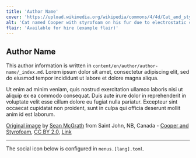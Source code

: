 ```yaml
---
title: 'Author Name'
cover: 'https://upload.wikimedia.org/wikipedia/commons/4/4d/Cat_and_styrofoam_%E2%80%93_electrostatic_charge_%28235112299%29.jpg'
alt: 'Cat named Cooper with styrofoam on his fur due to electrostatic charge'
flair: 'Available for hire (example flair)'
---
```


## Author Name

This author information is written in `content/en/author/author-name/_index.md`.
Lorem ipsum dolor sit amet, consectetur adipiscing elit, sed do eiusmod tempor incididunt ut labore et dolore magna aliqua.

Ut enim ad minim veniam, quis nostrud exercitation ullamco laboris nisi ut aliquip ex ea commodo consequat. Duis aute irure dolor in reprehenderit in voluptate velit esse cillum dolore eu fugiat nulla pariatur. Excepteur sint occaecat cupidatat non proident, sunt in culpa qui officia deserunt mollit anim id est laborum.

[Original image](https://commons.wikimedia.org/wiki/File:Cat_demonstrating_static_cling_with_styrofoam_peanuts.jpg#/media/File:Cat_and_styrofoam_%E2%80%93_electrostatic_charge_(235112299).jpg) by <a rel="nofollow" class="external text" href="https://www.flickr.com/people/52798669@N00">Sean McGrath</a> from Saint John, NB, Canada - <a rel="nofollow" class="external text" href="https://www.flickr.com/photos/mcgraths/235112299/">Cooper and Styrofoam</a>, <a href="https://creativecommons.org/licenses/by/2.0" title="Creative Commons Attribution 2.0">CC BY 2.0</a>, <a href="https://commons.wikimedia.org/w/index.php?curid=37622131">Link</a>

---

The social icon below is configured in `menus.[lang].toml`.